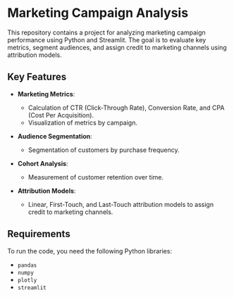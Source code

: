 # Marketing Campaign Analysis

This repository contains a project for analyzing marketing campaign performance using Python and Streamlit. The goal is to evaluate key metrics, segment audiences, and assign credit to marketing channels using attribution models.

## Key Features

- **Marketing Metrics**:
  - Calculation of CTR (Click-Through Rate), Conversion Rate, and CPA (Cost Per Acquisition).
  - Visualization of metrics by campaign.

- **Audience Segmentation**:
  - Segmentation of customers by purchase frequency.

- **Cohort Analysis**:
  - Measurement of customer retention over time.

- **Attribution Models**:
  - Linear, First-Touch, and Last-Touch attribution models to assign credit to marketing channels.

## Requirements

To run the code, you need the following Python libraries:

- `pandas`
- `numpy`
- `plotly`
- `streamlit`
